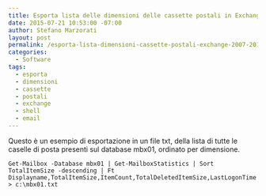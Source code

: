 ```yaml
---
title: Esporta lista delle dimensioni delle cassette postali in Exchange 2007/2010
date: 2015-07-21 10:53:00 -07:00
author: Stefano Marzorati
layout: post
permalink: /esporta-lista-dimensioni-cassette-postali-exchange-2007-2010/
categories:
  - Software
tags:
  - esporta
  - dimensioni
  - cassette
  - postali
  - exchange
  - shell
  - email
---
```

Questo è un esempio di esportazione in un file txt, della lista di tutte le caselle di posta presenti sul database mbx01, ordinato per dimensione.   

	Get-Mailbox -Database mbx01 | Get-MailboxStatistics | Sort TotalItemSize -descending | Ft Displayname,TotalItemSize,ItemCount,TotalDeletedItemSize,LastLogonTime > c:\mbx01.txt